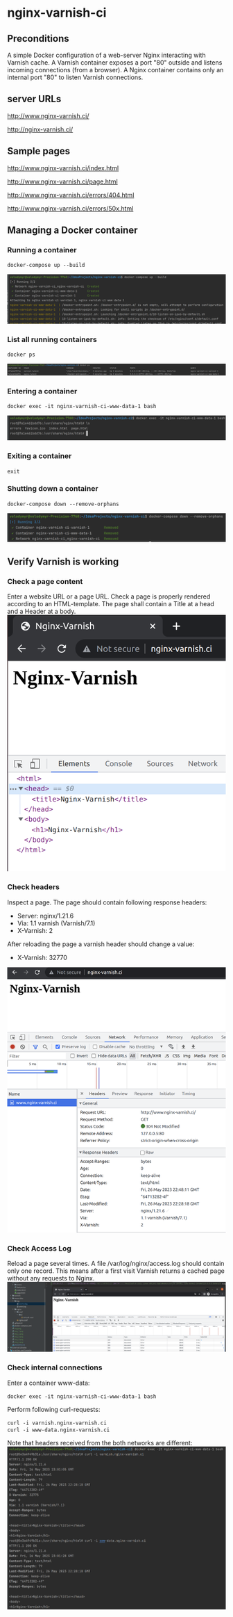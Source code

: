 # nginx-varnish-ci
## Preconditions
A simple Docker configuration of a web-server Nginx interacting with Varnish cache.
A Varnish container exposes a port "80" outside and listens incoming connections (from a browser). 
A Nginx container contains only an internal port "80" to listen Varnish connections.

## server URLs

http://www.nginx-varnish.ci/

http://nginx-varnish.ci/

## Sample pages

http://www.nginx-varnish.ci/index.html

http://www.nginx-varnish.ci/page.html

http://www.nginx-varnish.ci/errors/404.html

http://www.nginx-varnish.ci/errors/50x.html

## Managing a Docker container
### Running a container
    docker-compose up --build
![img.png](readme/img.png)

### List all running containers
    docker ps
![img_3.png](readme/img_2.png)

### Entering a container
    docker exec -it nginx-varnish-ci-www-data-1 bash
![img_3.png](readme/img_3.png)

### Exiting a container
    exit

### Shutting down a container
    docker-compose down --remove-orphans
![img_4.png](readme/img_4.png)

## Verify Varnish is working

### Check a page content
Enter a website URL or a page URL. Check a page is properly rendered according to an HTML-template.
The page shall contain a Title at a head and a Header at a body.
![img_1.png](readme/img_1.png)

### Check headers
Inspect a page. The page should contain following response headers:
    
* Server: nginx/1.21.6
* Via: 1.1 varnish (Varnish/7.1)
* X-Varnish: 2

After reloading the page a varnish header should change a value:
* X-Varnish: 32770

![img_5.png](readme/img_5.png)

### Check Access Log
Reload a page several times. A file /var/log/nginx/access.log should contain only one record. 
This means after a first visit Varnish returns a cached page without any requests to Nginx.
![img_6.png](readme/img_6.png)

### Check internal connections
Enter a container www-data:

    docker exec -it nginx-varnish-ci-www-data-1 bash

Perform following curl-requests:

    curl -i varnish.nginx-varnish.ci
    curl -i www-data.nginx-varnish.ci

Note that headers received from the both networks are different:
![img_7.png](readme/img_7.png)









